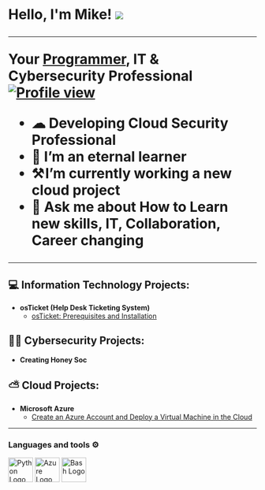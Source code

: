 <h1>Hello, I'm Mike! <img src="https://raw.githubusercontent.com/MartinHeinz/MartinHeinz/master/wave.gif" <br/>
  
 
---
 Your <a href="https://github.com/Afrocybersamurai">Programmer</a>, IT & Cybersecurity Professional</a>
[![Profile view](https://komarev.com/ghpvc/?username=Afrocybersamurai&label=Profile%20views&color=0e75b6&style=flat)](https://github.com/Afrocybersamurai)

- ☁ Developing Cloud Security Professional
- 🧠 I’m an eternal learner 
- ⚒️ I’m currently working a new cloud project
- 📣 Ask me about **How to Learn new skills**, **IT**, **Collaboration**, **Career changing**


 ---
<h2>💻 Information Technology Projects:</h2>

- <b>osTicket (Help Desk Ticketing System)</b>
  - [osTicket: Prerequisites and Installation](https://github.com/Afrocybersamurai/osticket-prereqs)

    
<h2>👨‍💻 Cybersecurity Projects:</h2>

- <b>Creating Honey Soc</b>

<h2>⛅ Cloud Projects:</h2>

- <b>Microsoft Azure</b>
  - [Create an Azure Account and Deploy a Virtual Machine in the Cloud](https://github.com/Afrocybersamurai/Azure-VM-create)
---
### Languages and tools ⚙️
<!-- For more icons please follow  https://github.com/MikeCodesDotNET/ColoredBadges -->
<p>
 <img src="https://cdn.worldvectorlogo.com/logos/python-5.svg" alt="Python Logo" width="50" height="50"/>  <img src="https://cdn.worldvectorlogo.com/logos/azure-1.svg" alt="Azure Logo" width="50" height="50"/> <img src="https://cdn.worldvectorlogo.com/logos/bash-1.svg" alt="Bash Logo" width="50" height="50"/>
</p>

<!--
**** is a ✨ _special_ ✨ repository because its `README.md` (this file) appears on your GitHub profile.

Here are some ideas to get you started:

- 🔭 I’m currently working on ...
- 🌱 I’m currently learning ...
- 👯 I’m looking to collaborate on ...
- 🤔 I’m looking for help with ...
- 💬 Ask me about ...
- 📫 How to reach me: ...
- 😄 Pronouns: ...
- ⚡ Fun fact: ...
-->
